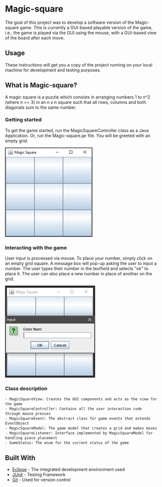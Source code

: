 # Magic-square
The goal of this project was to develop a software version of the Magic-square game. This is currently a GUI-based playable version of the game, i.e., the game is played via the GUI using the mouse, with a GUI-based view of the board after each move. 

## Usage
These instructions will get you a copy of the project running on your local machine for development and testing purposes.

## What is Magic-square?
A magic square is a puzzle which consists in arranging numbers 1 to n^2 (where n >= 3) in
an n x n square such that all rows, columns and both diagonals sum to the same number.

### Getting started
To get the game started, run the MagicSquareController class as a Java Application. Or, run the Magic-square.jar file. You will be greeted with an empty grid.

![picture](images/screenshot1.png)

### Interacting with the game

User input is processed via mouse. To place your number, simply click on an empty grid square. A message box will pop-up asking the user to input a number. The user types their number in the textfield and selects "ok" to place it. The user can also place a new number in place of another on the grid.

![picture](Images/screenshot2.png)

### Class description

```
- MagicSquareView: Creates the GUI components and acts as the view for the game
- MagicSquareController: Contains all the user interaction code through mouse presses
- MagicSquareEvent: The abstract class for game events that extends EventObject
- MagicSquareModel: The game model that creates a grid and makes moves
- MagicSquareListener: Interface implemented by MagicSquareModel for handling piece placement
- GameStatus: The enum for the current status of the game
```

## Built With

* [Eclipse](https://www.eclipse.org/downloads/) - The integrated development environment used
* [JUnit](https://junit.org/junit5/) - Testing Framework
* [Git](https://git-scm.com/) - Used for version control
